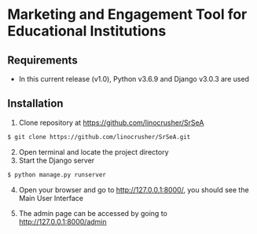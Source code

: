 # Marketing and Engagement Tool for Educational Institutions

## Requirements

* In this current release (v1.0), Python v3.6.9 and Django v3.0.3 are used

## Installation

1. Clone repository at https://github.com/linocrusher/SrSeA
``` sh
$ git clone https://github.com/linocrusher/SrSeA.git
```
2. Open terminal and locate the project directory
3. Start the Django server
   
```sh
$ python manage.py runserver
```

4. Open your browser and go to http://127.0.0.1:8000/, you should see the Main User Interface

5. The admin page can be accessed by going to http://127.0.0.1:8000/admin
